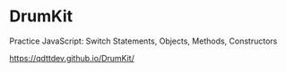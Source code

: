 # DrumKit
Practice JavaScript: Switch Statements, Objects, Methods, Constructors

https://qdttdev.github.io/DrumKit/
